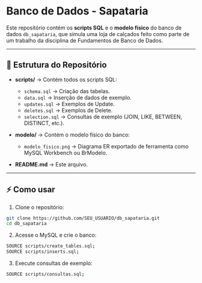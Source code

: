 # Banco de Dados - Sapataria

Este repositório contém os **scripts SQL** e o **modelo físico** do banco de dados `db_sapataria`, que simula uma loja de calçados feito como parte de um trabalho da disciplina de Fundamentos de Banco de Dados.

---

## 📂 Estrutura do Repositório

- **scripts/** → Contém todos os scripts SQL:
  - `schema.sql` → Criação das tabelas.
  - `data.sql` → Inserção de dados de exemplo.
  - `updates.sql` → Exemplos de Update.
  - `deletes.sql` → Exemplos de Delete.
  - `selection.sql` → Consultas de exemplo (JOIN, LIKE, BETWEEN, DISTINCT, etc.).

- **modelo/** → Contém o modelo físico do banco:
  - `modelo_fisico.png` → Diagrama ER exportado de ferramenta como MySQL Workbench ou BrModelo.

- **README.md** → Este arquivo.

---

## ⚡ Como usar

1. Clone o repositório:
```bash
git clone https://github.com/SEU_USUARIO/db_sapataria.git
cd db_sapataria
```

2. Acesse o MySQL e crie o banco:
```bash
SOURCE scripts/create_tables.sql;
SOURCE scripts/inserts.sql;
```

3. Execute consultas de exemplo:
```bash
SOURCE scripts/consultas.sql;
```

